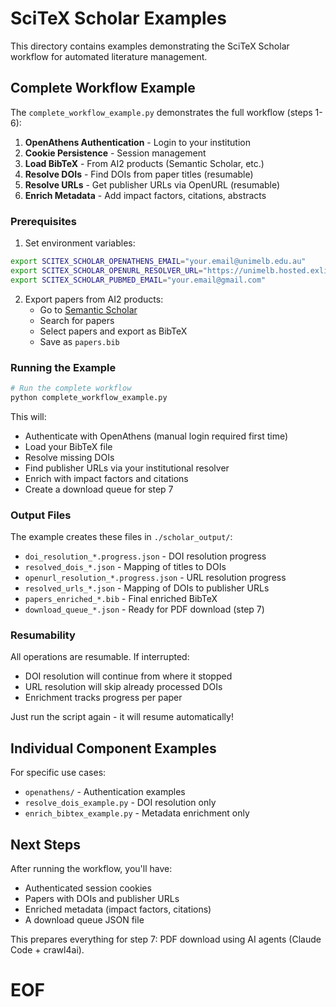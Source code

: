 # SciTeX Scholar Examples

This directory contains examples demonstrating the SciTeX Scholar workflow for automated literature management.

## Complete Workflow Example

The `complete_workflow_example.py` demonstrates the full workflow (steps 1-6):

1. **OpenAthens Authentication** - Login to your institution
2. **Cookie Persistence** - Session management
3. **Load BibTeX** - From AI2 products (Semantic Scholar, etc.)
4. **Resolve DOIs** - Find DOIs from paper titles (resumable)
5. **Resolve URLs** - Get publisher URLs via OpenURL (resumable)
6. **Enrich Metadata** - Add impact factors, citations, abstracts

### Prerequisites

1. Set environment variables:
```bash
export SCITEX_SCHOLAR_OPENATHENS_EMAIL="your.email@unimelb.edu.au"
export SCITEX_SCHOLAR_OPENURL_RESOLVER_URL="https://unimelb.hosted.exlibrisgroup.com/sfxlcl41"
export SCITEX_SCHOLAR_PUBMED_EMAIL="your.email@gmail.com"
```

2. Export papers from AI2 products:
   - Go to [Semantic Scholar](https://www.semanticscholar.org/)
   - Search for papers
   - Select papers and export as BibTeX
   - Save as `papers.bib`

### Running the Example

```bash
# Run the complete workflow
python complete_workflow_example.py
```

This will:
- Authenticate with OpenAthens (manual login required first time)
- Load your BibTeX file
- Resolve missing DOIs
- Find publisher URLs via your institutional resolver
- Enrich with impact factors and citations
- Create a download queue for step 7

### Output Files

The example creates these files in `./scholar_output/`:
- `doi_resolution_*.progress.json` - DOI resolution progress
- `resolved_dois_*.json` - Mapping of titles to DOIs
- `openurl_resolution_*.progress.json` - URL resolution progress
- `resolved_urls_*.json` - Mapping of DOIs to publisher URLs
- `papers_enriched_*.bib` - Final enriched BibTeX
- `download_queue_*.json` - Ready for PDF download (step 7)

### Resumability

All operations are resumable. If interrupted:
- DOI resolution will continue from where it stopped
- URL resolution will skip already processed DOIs
- Enrichment tracks progress per paper

Just run the script again - it will resume automatically!

## Individual Component Examples

For specific use cases:
- `openathens/` - Authentication examples
- `resolve_dois_example.py` - DOI resolution only
- `enrich_bibtex_example.py` - Metadata enrichment only

## Next Steps

After running the workflow, you'll have:
- Authenticated session cookies
- Papers with DOIs and publisher URLs
- Enriched metadata (impact factors, citations)
- A download queue JSON file

This prepares everything for step 7: PDF download using AI agents (Claude Code + crawl4ai).

# EOF